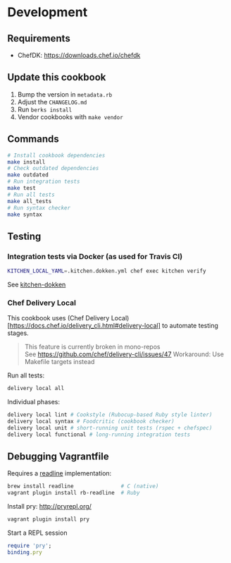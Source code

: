 # Development

## Requirements

* ChefDK: https://downloads.chef.io/chefdk

## Update this cookbook

1. Bump the version in `metadata.rb`
2. Adjust the `CHANGELOG.md`
3. Run `berks install`
4. Vendor cookbooks with `make vendor`

## Commands

```bash
# Install cookbook dependencies
make install
# Check outdated dependencies
make outdated
# Run integration tests
make test
# Run all tests
make all_tests
# Run syntax checker
make syntax
```

## Testing

### Integration tests via Docker (as used for Travis CI)

```bash
KITCHEN_LOCAL_YAML=.kitchen.dokken.yml chef exec kitchen verify
```

See [kitchen-dokken](https://github.com/someara/kitchen-dokken)

### Chef Delivery Local

This cookbook uses (Chef Delivery Local)[https://docs.chef.io/delivery_cli.html#delivery-local] to automate testing stages.

> This feature is currently broken in mono-repos\
> See https://github.com/chef/delivery-cli/issues/47
> Workaround: Use Makefile targets instead

Run all tests:

```bash
delivery local all
```

Individual phases:

```bash
delivery local lint # Cookstyle (Rubocup-based Ruby style linter)
delivery local syntax # Foodcritic (cookbook checker)
delivery local unit # short-running unit tests (rspec + chefspec)
delivery local functional # long-running integration tests
```

## Debugging Vagrantfile

Requires a [readline](https://en.wikipedia.org/wiki/GNU_Readline) implementation:
```bash
brew install readline               # C (native)
vagrant plugin install rb-readline  # Ruby
```

Install pry: http://pryrepl.org/
```bash
vagrant plugin install pry
```

Start a REPL session
```ruby
require 'pry';
binding.pry
```
